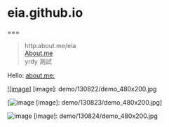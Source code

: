 # eia.github.io
===
> http:about.me/eia <br/>
> [About.me](http:about.me/eia) <br/>
> yrdy 測試 <br/>

Hello:
[about.me:](http://about.me/eia)




[![image]](demo/130822/)
[image]: demo/130822/demo_480x200.jpg
<br/>

[![image](demo/130823/)
[image]: demo/130823/demo_480x200.jpg]
<br/>

![image](demo/130823/)
[image]: demo/130824/demo_480x200.jpg
<br/>


